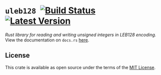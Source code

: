 # `uleb128` &nbsp;[![Build Status]][actions] [![Latest Version]][crates.io]

[Build Status]: https://img.shields.io/github/workflow/status/residua/uleb128/CI?logo=github
[actions]: https://github.com/residua/uleb128/actions/workflows/ci.yml
[Latest Version]: https://img.shields.io/crates/v/residua-uleb128?logo=rust
[crates.io]: https://crates.io/crates/residua-uleb128

*Rust library for reading and writing unsigned integers in LEB128 encoding.* View the documentation on `docs.rs` [here][docs].

[docs]: https://docs.rs/residua-uleb128

## License

This crate is available as open source under the terms of the [MIT License](https://github.com/residua/uleb128/blob/latest/LICENSE.md).
